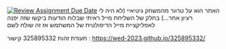 [![Review Assignment Due Date](https://classroom.github.com/assets/deadline-readme-button-22041afd0340ce965d47ae6ef1cefeee28c7c493a6346c4f15d667ab976d596c.svg)](https://classroom.github.com/a/89IMDEJr)
האתר הוא על טרוור מהמשחק גיטיאיי (לא היה לי רעיון אחר...)
בחלק של השליחת מייל ראיתי שבלוח הודעות ביקשו שזה יפנה לאפליקציית מייל הדיפולטית של המשתמש אז זה שולח לשם

תעודת זהות 325895332
קישור : 
https://wed-2023.github.io/325895332/